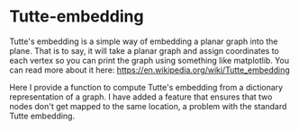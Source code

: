 # Tutte-embedding
Tutte's embedding is a simple way of embedding a planar graph into the plane. That is to say, it will take a planar graph and assign coordinates to each vertex so you can print the graph using something like matplotlib.
You can read more about it here: https://en.wikipedia.org/wiki/Tutte_embedding

Here I provide a function to compute Tutte's embedding from a dictionary representation of a graph. I have added a feature that ensures that two nodes don't get mapped to the same location, a problem with the standard Tutte embedding.
